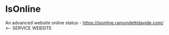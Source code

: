# IsOnline
An advanced website online status - https://isonline.ramondettidavide.com/ &lt;-- SERVICE WEBSITE
